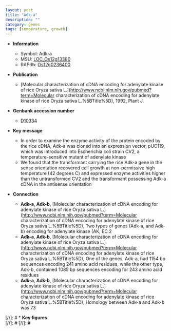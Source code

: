```yaml
---
layout: post
title: "Adk-a"
description: ""
category: genes
tags: [temperature, growth]
---
```


* **Information**  
    + Symbol: Adk-a  
    + MSU: [LOC_Os12g13380](http://rice.plantbiology.msu.edu/cgi-bin/ORF_infopage.cgi?orf=LOC_Os12g13380)  
    + RAPdb: [Os12g0236400](http://rapdb.dna.affrc.go.jp/viewer/gbrowse_details/irgsp1?name=Os12g0236400)  

* **Publication**  
    + [Molecular characterization of cDNA encoding for adenylate kinase of rice Oryza sativa L.](http://www.ncbi.nlm.nih.gov/pubmed?term=Molecular characterization of cDNA encoding for adenylate kinase of rice Oryza sativa L.%5BTitle%5D), 1992, Plant J.

* **Genbank accession number**  
    + [D10334](http://www.ncbi.nlm.nih.gov/nuccore/D10334)

* **Key message**  
    + In order to examine the enzyme activity of the protein encoded by the rice cDNA, Adk-a was cloned into an expression vector, pUC119, which was introduced into Escherichia coli strain CV2, a temperature-sensitive mutant of adenylate kinase
    + We found that the transformant carrying the rice Adk-a gene in the sense orientation recovered cell growth at non-permissive high temperature (42 degrees C) and expressed enzyme activities higher than the untransformed CV2 and the transformant possessing Adk-a cDNA in the antisense orientation

* **Connection**  
    + __Adk-a__, __Adk-b__, [Molecular characterization of cDNA encoding for adenylate kinase of rice Oryza sativa L.](http://www.ncbi.nlm.nih.gov/pubmed?term=Molecular characterization of cDNA encoding for adenylate kinase of rice Oryza sativa L.%5BTitle%5D), Two types of genes (Adk-a, and Adk-b) encoding for adenylate kinase (AK, EC 2
    + __Adk-a__, __Adk-b__, [Molecular characterization of cDNA encoding for adenylate kinase of rice Oryza sativa L.](http://www.ncbi.nlm.nih.gov/pubmed?term=Molecular characterization of cDNA encoding for adenylate kinase of rice Oryza sativa L.%5BTitle%5D), One of the genes, Adk-a, had 1154 bp sequences encoding 241 amino acid residues, while the other type, Adk-b, contained 1085 bp sequences encoding for 243 amino acid residues
    + __Adk-a__, __Adk-b__, [Molecular characterization of cDNA encoding for adenylate kinase of rice Oryza sativa L.](http://www.ncbi.nlm.nih.gov/pubmed?term=Molecular characterization of cDNA encoding for adenylate kinase of rice Oryza sativa L.%5BTitle%5D), Homology between Adk-a and Adk-b was 73

[//]: # * **Key figures**  
[//]: # 
[//]: # 
